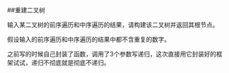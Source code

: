
##重建二叉树

输入某二叉树的前序遍历和中序遍历的结果，请构建该二叉树并返回其根节点。

假设输入的前序遍历和中序遍历的结果中都不含重复的数字。

之前写的时候自己封装了函数，调用了3个参数写递归，这次直接用它封装好的框架试试，递归不彻底就是彻底不递归。

